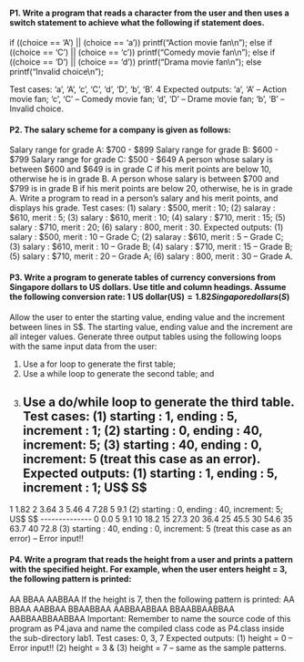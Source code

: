 #### P1. Write a program that reads a character from the user and then uses a switch statement to achieve what the following if statement does.  
if  ((choice == ‘A’)  || (choice == ‘a’))
                    printf(“Action movie fan\n”);
             else if  ((choice == ‘C’)  || (choice == ‘c’))
                    printf(“Comedy movie fan\n”);
             else if  ((choice == ‘D’)  || (choice == ‘d’))
                    printf(“Drama movie fan\n”);
             else
                    printf(“Invalid choice\n”);
                    
Test cases: ‘a’, ‘A’, ‘c’, ‘C’, ‘d’, ‘D’, ‘b’, ‘B’. 4
Expected outputs: ‘a’, ‘A’ – Action movie fan; ‘c’, ‘C’ – Comedy movie fan; ‘d’, ‘D’ – Drame movie fan; ‘b’, ‘B’ – Invalid choice.

#### P2. The salary scheme for a company is given as follows:
Salary range for grade A: $700 - $899 Salary range for grade B: $600 - $799 Salary range for grade C: $500 - $649
A person whose salary is between $600 and $649 is in grade C if his merit points are below 10, otherwise he is in grade B. A person whose salary is between $700 and $799 is in grade B if his merit points are below 20, otherwise, he is in grade A. Write a program to read in a person’s salary and his merit points, and displays his grade.
Test cases: (1) salary : $500, merit : 10; (2) salaray : $610, merit : 5; (3) salary : $610, merit : 10; (4) salary : $710, merit : 15; (5) salary : $710, merit : 20; (6) salary : 800, merit : 30.
Expected outputs: (1) salary : $500, merit : 10 – Grade C; (2) salaray : $610, merit : 5 – Grade C; (3) salary : $610, merit : 10 – Grade B; (4) salary : $710, merit : 15 – Grade B; (5) salary : $710, merit : 20 – Grade A; (6) salary : 800, merit : 30 – Grade A.

#### P3. Write a program to generate tables of currency conversions from Singapore dollars to US dollars. Use title and column headings. Assume the following conversion rate: 1 US dollar(US$) = 1.82 Singapore dollars (S$)
Allow the user to enter the starting value, ending value and the increment between lines in S$. The starting value, ending value and the increment are all integer values. Generate three output tables using the following loops with the same input data from the user:
1. Use a for loop to generate the first table;
2. Use a while loop to generate the second table; and
3. Use a do/while loop to generate the third table.
Test cases: (1) starting : 1, ending : 5, increment : 1; (2) starting : 0, ending : 40, increment: 5; (3)
starting : 40, ending : 0, increment: 5 (treat this case as an error).
Expected outputs:
(1) starting : 1, ending : 5, increment : 1;
      US$         S$
      --------------
1 1.82
2 3.64
3 5.46
4 7.28
5 9.1
(2) starting : 0, ending : 40, increment: 5;
         US$      S$
         --------------
         0        0.0
         5        9.1
         10       18.2
         15       27.3
         20       36.4
         25       45.5
         30       54.6
         35       63.7
         40       72.8
(3) starting : 40, ending : 0, increment: 5 (treat this case as an error) – Error input!!

#### P4. Write a program that reads the height from a user and prints a pattern with the specified height. For example, when the user enters height = 3, the following pattern is printed:
AA BBAA AABBAA
If the height is 7, then the following pattern is printed:
AA
BBAA
AABBAA BBAABBAA AABBAABBAA BBAABBAABBAA AABBAABBAABBAA
Important: Remember to name the source code of this program as P4.java and name the compiled class code as P4.class inside the sub-directory lab1.
Test cases: 0, 3, 7
Expected outputs: (1) height = 0 – Error input!! (2) height = 3 & (3) height = 7 – same as the sample patterns.
